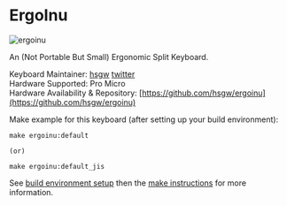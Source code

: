 ErgoInu
===

![ergoinu](https://i.imgur.com/4CCM8Vl.jpg)

An (Not Portable But Small) Ergonomic Split Keyboard.

Keyboard Maintainer: [hsgw](https://github.com/hsgw/)   [twitter](https://twitter.com/hsgw)  
Hardware Supported: Pro Micro  
Hardware Availability & Repository: [https://github.com/hsgw/ergoinu](https://github.com/hsgw/ergoinu)  

Make example for this keyboard (after setting up your build environment):

    make ergoinu:default

    (or)

    make ergoinu:default_jis


See [build environment setup](https://docs.qmk.fm/build_environment_setup.html) then the [make instructions](https://docs.qmk.fm/make_instructions.html) for more information.
